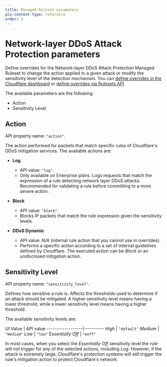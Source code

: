 ```yaml
---
title: Managed Ruleset parameters
pcx-content-type: reference
order: 3
---
```


# Network-layer DDoS Attack Protection parameters

Define overrides for the Network-layer DDoS Attack Protection Managed Ruleset to change the action applied to a given attack or modify the sensitivity level of the detection mechanism. You can [define overrides in the Cloudflare dashboard](/managed-rulesets/network/configure-dashboard) or [define overrides via Rulesets API](/managed-rulesets/network/configure-api).

The available parameters are the following:

*   Action
*   Sensitivity Level

## Action

API property name: `"action"`.

The action performed for packets that match specific rules of Cloudflare's DDoS mitigation services. The available actions are:

<Definitions>

*   **Log**
    *   API value: `"log"`.
    *   Only available on Enterprise plans. Logs requests that match the expression of a rule detecting network layer DDoS attacks. Recommended for validating a rule before committing to a more severe action.

*   **Block**
    *   API value: `"block"`.
    *   Blocks IP packets that match the rule expression given the sensitivity levels.

*   **DDoS Dynamic**
    *   API value: *N/A* (internal rule action that you cannot use in overrides).
    *   Performs a specific action according to a set of internal guidelines defined by Cloudflare. The executed action can be *Block* or an undisclosed mitigation action.

</Definitions>

## Sensitivity Level

API property name: `"sensitivity_level"`.

Defines how sensitive a rule is. Affects the thresholds used to determine if an attack should be mitigated. A higher sensitivity level means having a lower threshold, while a lower sensitivity level means having a higher threshold.

The available sensitivity levels are:

UI Value          | API value
\------------------|----------
*High*            | `"default"`
*Medium*          | `"medium"`
*Low*             | `"low"`
*Essentially Off* | `"eoff"`

In most cases, when you select the *Essentially Off* sensitivity level the rule will not trigger for any of the selected actions, including *Log*. However, if the attack is extremely large, Cloudflare's protection systems will still trigger the rule's mitigation action to protect Cloudflare's network.
